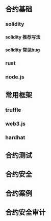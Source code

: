 ## 合约基础

### solidity

#### solidity 推荐写法

#### solidity 常见bug

### rust

### node.js

## 常用框架

### truffle

### web3.js

### hardhat

## 合约测试

## 合约安全

## 合约案例

## 合约安全审计
